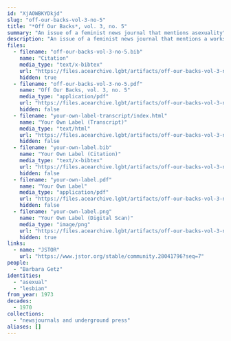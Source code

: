 ```yaml
---
id: "XjAOWBKYDkjd"
slug: "off-our-backs-vol-3-no-5"
title: "*Off Our Backs*, vol. 3, no. 5"
summary: "An issue of a feminist news journal that mentions asexuality"
description: "An issue of a feminist news journal that mentions a workshop an asexuality led by Barbara Getz in a column titled \"Your Own Label\""
files:
  - filename: "off-our-backs-vol-3-no-5.bib"
    name: "Citation"
    media_type: "text/x-bibtex"
    url: "https://files.acearchive.lgbt/artifacts/off-our-backs-vol-3-no-5/off-our-backs-vol-3-no-5.bib"
    hidden: true
  - filename: "off-our-backs-vol-3-no-5.pdf"
    name: "Off Our Backs, vol. 3, no. 5"
    media_type: "application/pdf"
    url: "https://files.acearchive.lgbt/artifacts/off-our-backs-vol-3-no-5/off-our-backs-vol-3-no-5.pdf"
    hidden: false
  - filename: "your-own-label-transcript/index.html"
    name: "Your Own Label (Transcript)"
    media_type: "text/html"
    url: "https://files.acearchive.lgbt/artifacts/off-our-backs-vol-3-no-5/your-own-label-transcript/index.html"
    hidden: false
  - filename: "your-own-label.bib"
    name: "Your Own Label (Citation)"
    media_type: "text/x-bibtex"
    url: "https://files.acearchive.lgbt/artifacts/off-our-backs-vol-3-no-5/your-own-label.bib"
    hidden: false
  - filename: "your-own-label.pdf"
    name: "Your Own Label"
    media_type: "application/pdf"
    url: "https://files.acearchive.lgbt/artifacts/off-our-backs-vol-3-no-5/your-own-label.pdf"
    hidden: false
  - filename: "your-own-label.png"
    name: "Your Own Label (Digital Scan)"
    media_type: "image/png"
    url: "https://files.acearchive.lgbt/artifacts/off-our-backs-vol-3-no-5/your-own-label.png"
    hidden: true
links:
  - name: "JSTOR"
    url: "https://www.jstor.org/stable/community.28041796?seq=7"
people:
  - "Barbara Getz"
identities:
  - "asexual"
  - "lesbian"
from_year: 1973
decades:
  - 1970
collections:
  - "newsjournals and underground press"
aliases: []
---
```

